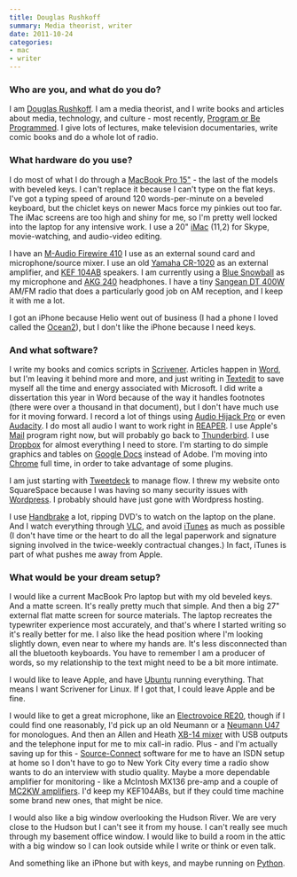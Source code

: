 ```yaml
---
title: Douglas Rushkoff
summary: Media theorist, writer
date: 2011-10-24
categories:
- mac
- writer
---
```


### Who are you, and what do you do?

I am [Douglas Rushkoff](http://www.rushkoff.com/ "Douglas' site."). I am a media theorist, and I write books and articles about media, technology, and culture - most recently, [Program or Be Programmed](http://www.rushkoff.com/program-or-be-programmed/ "Douglas' book."). I give lots of lectures, make television documentaries, write comic books and do a whole lot of radio.

### What hardware do you use?

I do most of what I do through a [MacBook Pro 15"][macbook-pro] - the last of the models with beveled keys. I can't replace it because I can't type on the flat keys. I've got a typing speed of around 120 words-per-minute on a beveled keyboard, but the chiclet keys on newer Macs force my pinkies out too far. The iMac screens are too high and shiny for me, so I'm pretty well locked into the laptop for any intensive work. I use a 20" [iMac][] (11,2) for Skype, movie-watching, and audio-video editing.

I have an [M-Audio Firewire 410][firewire-410] I use as an external sound card and microphone/source mixer. I use an old [Yamaha CR-1020][cr-1020] as an external amplifier, and [KEF 104AB][104ab] speakers. I am currently using a [Blue Snowball][snowball] as my microphone and [AKG 240][k-240-studio] headphones. I have a tiny [Sangean DT 400W][dt-400w] AM/FM radio that does a particularly good job on AM reception, and I keep it with me a lot.

I got an iPhone because Helio went out of business (I had a phone I loved called the [Ocean2][ocean-2]), but I don't like the iPhone because I need keys.

### And what software?

I write my books and comics scripts in [Scrivener][]. Articles happen in [Word][], but I'm leaving it behind more and more, and just writing in [Textedit][] to save myself all the time and energy associated with Microsoft. I did write a dissertation this year in Word because of the way it handles footnotes (there were over a thousand in that document), but I don't have much use for it moving forward. I record a lot of things using [Audio Hijack Pro][audio-hijack-pro] or even [Audacity][]. I do most all audio I want to work right in [REAPER][]. I use Apple's [Mail][] program right now, but will probably go back to [Thunderbird][]. I use [Dropbox][] for almost everything I need to store. I'm starting to do simple graphics and tables on [Google Docs][google-docs] instead of Adobe. I'm moving into [Chrome][] full time, in order to take advantage of some plugins.

I am just starting with [Tweetdeck][] to manage flow. I threw my website onto SquareSpace because I was having so many security issues with [Wordpress][]. I probably should have just gone with Wordpress hosting.

I use [Handbrake][] a lot, ripping DVD's to watch on the laptop on the plane. And I watch everything through [VLC][], and avoid [iTunes][] as much as possible (I don't have time or the heart to do all the legal paperwork and signature signing involved in the twice-weekly contractual changes.) In fact, iTunes is part of what pushes me away from Apple.

### What would be your dream setup?

I would like a current MacBook Pro laptop but with my old beveled keys. And a matte screen. It's really pretty much that simple. And then a big 27" external flat matte screen for source materials. The laptop recreates the typewriter experience most accurately, and that's where I started writing so it's really better for me. I also like the head position where I'm looking slightly down, even near to where my hands are. It's less disconnected than all the bluetooth keyboards. You have to remember I am a producer of words, so my relationship to the text might need to be a bit more intimate.

I would like to leave Apple, and have [Ubuntu][] running everything. That means I want Scrivener for Linux. If I got that, I could leave Apple and be fine.

I would like to get a great microphone, like an [Electrovoice RE20][re20], though if I could find one reasonably, I'd pick up an old Neumann or a [Neumann U47][u-47] for monologues. And then an Allen and Heath [XB-14 mixer][xb-14] with USB outputs and the telephone input for me to mix call-in radio. Plus - and I'm actually saving up for this - [Source-Connect][source-connect] software for me to have an ISDN setup at home so I don't have to go to New York City every time a radio show wants to do an interview with studio quality. Maybe a more dependable amplifier for monitoring - like a McIntosh MX136 pre-amp and a couple of [MC2KW amplifiers][mc2kw]. I'd keep my KEF104ABs, but if they could time machine some brand new ones, that might be nice.

I would also like a big window overlooking the Hudson River. We are very close to the Hudson but I can't see it from my house. I can't really see much through my basement office window. I would like to build a room in the attic with a big window so I can look outside while I write or think or even talk.

And something like an iPhone but with keys, and maybe running on [Python][].

[104ab]: http://web.archive.org/web/20220707105649/https://us.kef.com/explore-kef/kef-museum/1970s/104ab-kit-1979-81-cantata-kit-1978-79 "Old speakers."
[audacity]: https://sourceforge.net/projects/audacity/ "An open-source, cross-platform audio editor."
[audio-hijack-pro]: https://www.rogueamoeba.com/audiohijackpro/ "Mac software for recording audio from any source."
[chrome]: https://www.google.com/intl/en/chrome/ "A WebKit-based browser, where each tab runs in its own thread."
[cr-1020]: https://vintageaudiostore.com/yamaha-cr-1020-receiver "An old stereo receiver."
[dropbox]: https://www.dropbox.com/ "Online syncing and storage."
[dt-400w]: http://web.archive.org/web/20221207003239/https://www.amazon.com/Sangean-DT-400W-Digital-Weather-Pocket/dp/B0012YHQVE/ "A pocket AM/FM radio."
[firewire-410]: http://web.archive.org/web/20161027055734/https://www.amazon.com/M-Audio-FireWire-410-Recording-Interface/dp/B0000TP588 "A hardware recording interface."
[google-docs]: https://en.wikipedia.org/wiki/Google_Docs "A web-based office suite."
[handbrake]: https://handbrake.fr/ "Cross-platform, open source video encoding software."
[imac]: https://www.apple.com/imac-24/ "An all-in-one computer."
[itunes]: https://www.apple.com/itunes/ "A jukebox application and online store."
[k-240-studio]: http://web.archive.org/web/20220614014420/https://www.akg.com/404 "Studio headphones."
[macbook-pro]: https://www.apple.com/macbook-pro/ "A laptop."
[mail]: https://en.wikipedia.org/wiki/Mail_(application) "The default Mac OS X mail client."
[mc2kw]: https://www.mcintoshlabs.com/products/amplifiers/MC2KW "An audio amplifier."
[ocean-2]: https://www.cnet.com/culture/review-helio-ocean-2-improves-over-original/ "An older mobile phone with a keyboard."
[python]: https://www.python.org/ "An interpreted scripting language."
[re20]: https://products.electrovoice.com/product.php?id=91 "A broadcaster microphone."
[reaper]: https://www.reaper.fm/ "A software digital audio workstation."
[scrivener]: http://web.archive.org/web/20190626125457/http://www.literatureandlatte.com:80/scrivener.php? "A Mac text editor aimed at writers."
[snowball]: http://web.archive.org/web/20160414222318/http://www.bluemic.com:80/snowball/ "A USB microphone."
[source-connect]: https://www.source-elements.com/products/source-connect/ "Software for real-time recording from anywhere in the world."
[textedit]: http://web.archive.org/web/20200525165141/https://support.apple.com/en-us/HT2523 "A text editor included with Mac OS X."
[thunderbird]: http://web.archive.org/web/20070322094547/http://www.thunderbird.net:80/ "An open-source cross-platform mail client."
[tweetdeck]: https://about.twitter.com/en/products/tweetdeck "A multi-column Twitter client."
[u-47]: https://coutant.org/u47/index.html "An old condenser microphone."
[ubuntu]: https://ubuntu.com/ "A Unix distribution."
[vlc]: http://www.videolan.org/vlc/ "An open-source media player."
[word]: https://www.microsoft.com/en-us/microsoft-365/word "A document editor."
[wordpress]: https://wordpress.com/ "Weblog publishing software."
[xb-14]: https://www.allen-heath.com/ahproducts/xb14/ "A radio broadcast mixer."
